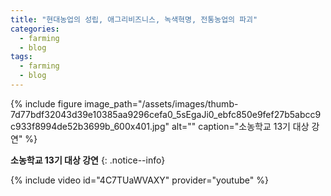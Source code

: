```yaml
---
title: "현대농업의 성립, 애그리비즈니스, 녹색혁명, 전통농업의 파괴"
categories:
  - farming
  - blog
tags:
  - farming
  - blog
---
```


{% include figure image_path="/assets/images/thumb-7d77bdf32043d39e10385aa9296cefa0_5sEgaJi0_ebfc850e9fef27b5abcc9c933f8994de52b3699b_600x401.jpg" alt="" caption="소농학교 13기 대상 강연" %}

**소농학교 13기 대상 강연** 
{: .notice--info}

{% include video id="4C7TUaWVAXY" provider="youtube" %}
